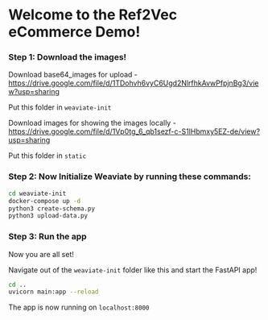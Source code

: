 <h1> Welcome to the Ref2Vec eCommerce Demo! </h1>

<h3>Step 1: Download the images!</h3>

Download base64_images for upload - https://drive.google.com/file/d/1TDohvh6vyC6Ugd2NlrfhkAvwPfpjnBg3/view?usp=sharing

Put this folder in `weaviate-init`

Download images for showing the images locally - https://drive.google.com/file/d/1Vp0tg_6_qb1sezf-c-S1lHbmxy5EZ-de/view?usp=sharing

Put this folder in `static`

<h3>Step 2: Now Initialize Weaviate by running these commands:</h3>

```bash
cd weaviate-init
docker-compose up -d
python3 create-schema.py
python3 upload-data.py
```

<h3>Step 3: Run the app</h3>

Now you are all set!

Navigate out of the `weaviate-init` folder like this and start the FastAPI app!
```bash
cd ..
uvicorn main:app --reload
```

The app is now running on `localhost:8000`
